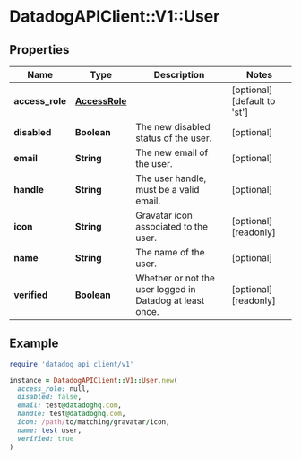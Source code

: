 # DatadogAPIClient::V1::User

## Properties

| Name            | Type                            | Description                                              | Notes                               |
| --------------- | ------------------------------- | -------------------------------------------------------- | ----------------------------------- |
| **access_role** | [**AccessRole**](AccessRole.md) |                                                          | [optional][default to &#39;st&#39;] |
| **disabled**    | **Boolean**                     | The new disabled status of the user.                     | [optional]                          |
| **email**       | **String**                      | The new email of the user.                               | [optional]                          |
| **handle**      | **String**                      | The user handle, must be a valid email.                  | [optional]                          |
| **icon**        | **String**                      | Gravatar icon associated to the user.                    | [optional][readonly]                |
| **name**        | **String**                      | The name of the user.                                    | [optional]                          |
| **verified**    | **Boolean**                     | Whether or not the user logged in Datadog at least once. | [optional][readonly]                |

## Example

```ruby
require 'datadog_api_client/v1'

instance = DatadogAPIClient::V1::User.new(
  access_role: null,
  disabled: false,
  email: test@datadoghq.com,
  handle: test@datadoghq.com,
  icon: /path/to/matching/gravatar/icon,
  name: test user,
  verified: true
)
```
